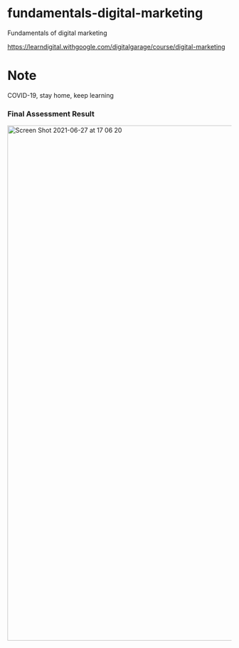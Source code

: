 # fundamentals-digital-marketing
Fundamentals of digital marketing

https://learndigital.withgoogle.com/digitalgarage/course/digital-marketing


# Note 
COVID-19, stay home, keep learning 

### Final Assessment Result 
<img width="1155" alt="Screen Shot 2021-06-27 at 17 06 20" src="https://user-images.githubusercontent.com/3994863/123540590-024c6b80-d76a-11eb-8d36-c87317949c3e.png">
